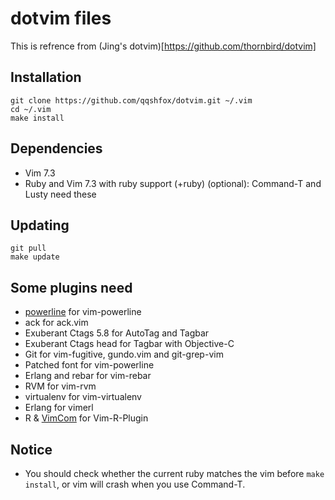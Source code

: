 dotvim files
==========================
This is refrence from (Jing's dotvim)[https://github.com/thornbird/dotvim]

Installation
------------

```
git clone https://github.com/qqshfox/dotvim.git ~/.vim
cd ~/.vim
make install
```

Dependencies
------------

* Vim 7.3
* Ruby and Vim 7.3 with ruby support (+ruby) (optional): Command-T and Lusty need these

Updating
--------

```
git pull
make update
```

Some plugins need
-----------------

* [powerline](https://github.com/Lokaltog/powerline) for vim-powerline
* ack for ack.vim
* Exuberant Ctags 5.8 for AutoTag and Tagbar
* Exuberant Ctags head for Tagbar with Objective-C
* Git for vim-fugitive, gundo.vim and git-grep-vim
* Patched font for vim-powerline
* Erlang and rebar for vim-rebar
* RVM for vim-rvm
* virtualenv for vim-virtualenv
* Erlang for vimerl
* R & [VimCom](https://github.com/jalvesaq/VimCom.git) for Vim-R-Plugin

Notice
------

* You should check whether the current ruby matches the vim before `make install`, or vim will crash when you use Command-T.
